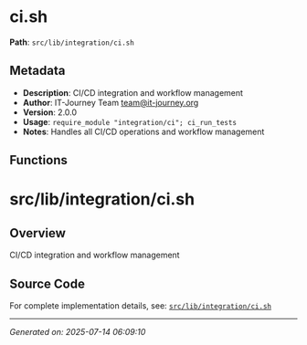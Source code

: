 # ci.sh

**Path**: `src/lib/integration/ci.sh`

## Metadata

- **Description**: CI/CD integration and workflow management
- **Author**: IT-Journey Team <team@it-journey.org>
- **Version**: 2.0.0
- **Usage**: `require_module "integration/ci"; ci_run_tests`
- **Notes**: Handles all CI/CD operations and workflow management

## Functions

# src/lib/integration/ci.sh

## Overview

CI/CD integration and workflow management


## Source Code

For complete implementation details, see: [`src/lib/integration/ci.sh`](../../src/lib/integration/ci.sh)

---
*Generated on: 2025-07-14 06:09:10*
